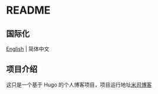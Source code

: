 # README

## 国际化

[English](README.md) | 简体中文

## 项目介绍

这只是一个基于 Hugo 的个人博客项目，项目运行地址[米司博客](https://blog.misitebao.com)
